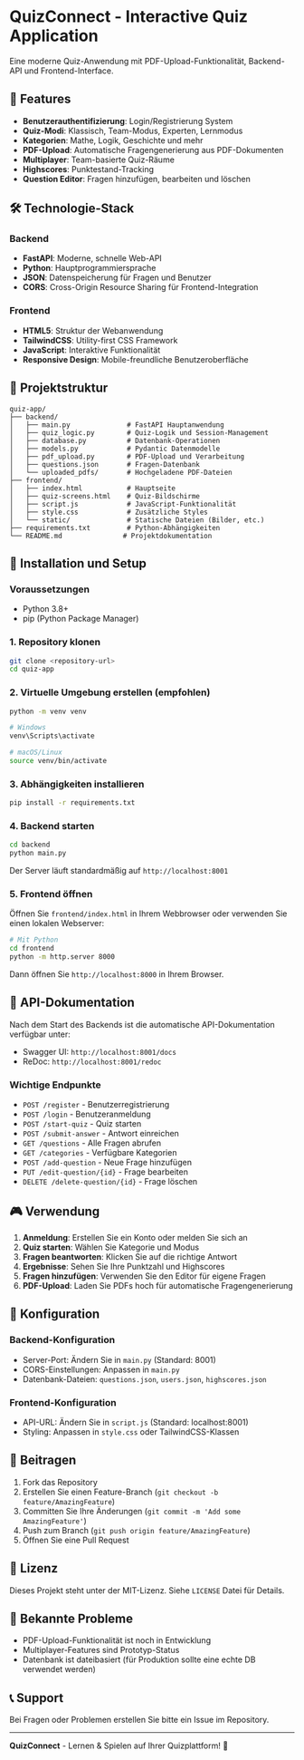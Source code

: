 # QuizConnect - Interactive Quiz Application

Eine moderne Quiz-Anwendung mit PDF-Upload-Funktionalität, Backend-API und Frontend-Interface.

## 🚀 Features

- **Benutzerauthentifizierung**: Login/Registrierung System
- **Quiz-Modi**: Klassisch, Team-Modus, Experten, Lernmodus
- **Kategorien**: Mathe, Logik, Geschichte und mehr
- **PDF-Upload**: Automatische Fragengenerierung aus PDF-Dokumenten
- **Multiplayer**: Team-basierte Quiz-Räume
- **Highscores**: Punktestand-Tracking
- **Question Editor**: Fragen hinzufügen, bearbeiten und löschen

## 🛠️ Technologie-Stack

### Backend
- **FastAPI**: Moderne, schnelle Web-API
- **Python**: Hauptprogrammiersprache
- **JSON**: Datenspeicherung für Fragen und Benutzer
- **CORS**: Cross-Origin Resource Sharing für Frontend-Integration

### Frontend
- **HTML5**: Struktur der Webanwendung
- **TailwindCSS**: Utility-first CSS Framework
- **JavaScript**: Interaktive Funktionalität
- **Responsive Design**: Mobile-freundliche Benutzeroberfläche

## 📁 Projektstruktur

```
quiz-app/
├── backend/
│   ├── main.py              # FastAPI Hauptanwendung
│   ├── quiz_logic.py        # Quiz-Logik und Session-Management
│   ├── database.py          # Datenbank-Operationen
│   ├── models.py            # Pydantic Datenmodelle
│   ├── pdf_upload.py        # PDF-Upload und Verarbeitung
│   ├── questions.json       # Fragen-Datenbank
│   └── uploaded_pdfs/       # Hochgeladene PDF-Dateien
├── frontend/
│   ├── index.html           # Hauptseite
│   ├── quiz-screens.html    # Quiz-Bildschirme
│   ├── script.js            # JavaScript-Funktionalität
│   ├── style.css            # Zusätzliche Styles
│   └── static/              # Statische Dateien (Bilder, etc.)
├── requirements.txt         # Python-Abhängigkeiten
└── README.md               # Projektdokumentation
```

## 🚀 Installation und Setup

### Voraussetzungen
- Python 3.8+
- pip (Python Package Manager)

### 1. Repository klonen
```bash
git clone <repository-url>
cd quiz-app
```

### 2. Virtuelle Umgebung erstellen (empfohlen)
```bash
python -m venv venv

# Windows
venv\Scripts\activate

# macOS/Linux
source venv/bin/activate
```

### 3. Abhängigkeiten installieren
```bash
pip install -r requirements.txt
```

### 4. Backend starten
```bash
cd backend
python main.py
```

Der Server läuft standardmäßig auf `http://localhost:8001`

### 5. Frontend öffnen
Öffnen Sie `frontend/index.html` in Ihrem Webbrowser oder verwenden Sie einen lokalen Webserver:

```bash
# Mit Python
cd frontend
python -m http.server 8000
```

Dann öffnen Sie `http://localhost:8000` in Ihrem Browser.

## 📖 API-Dokumentation

Nach dem Start des Backends ist die automatische API-Dokumentation verfügbar unter:
- Swagger UI: `http://localhost:8001/docs`
- ReDoc: `http://localhost:8001/redoc`

### Wichtige Endpunkte

- `POST /register` - Benutzerregistrierung
- `POST /login` - Benutzeranmeldung
- `POST /start-quiz` - Quiz starten
- `POST /submit-answer` - Antwort einreichen
- `GET /questions` - Alle Fragen abrufen
- `GET /categories` - Verfügbare Kategorien
- `POST /add-question` - Neue Frage hinzufügen
- `PUT /edit-question/{id}` - Frage bearbeiten
- `DELETE /delete-question/{id}` - Frage löschen

## 🎮 Verwendung

1. **Anmeldung**: Erstellen Sie ein Konto oder melden Sie sich an
2. **Quiz starten**: Wählen Sie Kategorie und Modus
3. **Fragen beantworten**: Klicken Sie auf die richtige Antwort
4. **Ergebnisse**: Sehen Sie Ihre Punktzahl und Highscores
5. **Fragen hinzufügen**: Verwenden Sie den Editor für eigene Fragen
6. **PDF-Upload**: Laden Sie PDFs hoch für automatische Fragengenerierung

## 🔧 Konfiguration

### Backend-Konfiguration
- Server-Port: Ändern Sie in `main.py` (Standard: 8001)
- CORS-Einstellungen: Anpassen in `main.py`
- Datenbank-Dateien: `questions.json`, `users.json`, `highscores.json`

### Frontend-Konfiguration
- API-URL: Ändern Sie in `script.js` (Standard: localhost:8001)
- Styling: Anpassen in `style.css` oder TailwindCSS-Klassen

## 🤝 Beitragen

1. Fork das Repository
2. Erstellen Sie einen Feature-Branch (`git checkout -b feature/AmazingFeature`)
3. Committen Sie Ihre Änderungen (`git commit -m 'Add some AmazingFeature'`)
4. Push zum Branch (`git push origin feature/AmazingFeature`)
5. Öffnen Sie eine Pull Request

## 📝 Lizenz

Dieses Projekt steht unter der MIT-Lizenz. Siehe `LICENSE` Datei für Details.

## 🐛 Bekannte Probleme

- PDF-Upload-Funktionalität ist noch in Entwicklung
- Multiplayer-Features sind Prototyp-Status
- Datenbank ist dateibasiert (für Produktion sollte eine echte DB verwendet werden)

## 📞 Support

Bei Fragen oder Problemen erstellen Sie bitte ein Issue im Repository.

---

**QuizConnect** - Lernen & Spielen auf Ihrer Quizplattform! 🎯